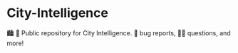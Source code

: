 # City-Intelligence
🏙 🧠  Public repository for City Intelligence. 🐛 bug reports, 🙋‍♀️ questions, and more!
